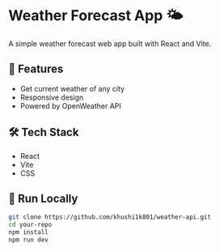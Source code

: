 # Weather Forecast App 🌤️

A simple weather forecast web app built with React and Vite.

## 🚀 Features
- Get current weather of any city
- Responsive design
- Powered by OpenWeather API

## 🛠️ Tech Stack
- React
- Vite
- CSS



## 📂 Run Locally
```bash
git clone https://github.com/khushi1k801/weather-api.git
cd your-repo
npm install
npm run dev
